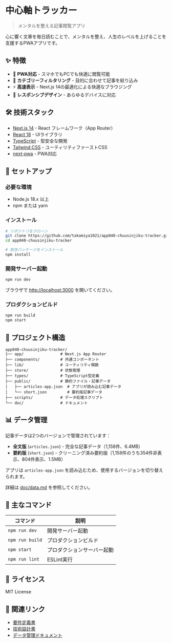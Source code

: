 # 中心軸トラッカー

> メンタルを整える記事閲覧アプリ

心に響く文章を毎日読むことで、メンタルを整え、人生のレベルを上げることを支援するPWAアプリです。

## ✨ 特徴

- 📱 **PWA対応** - スマホでもPCでも快適に閲覧可能
- 🎯 **カテゴリーフィルタリング** - 目的に合わせて記事を絞り込み
- ⚡ **高速表示** - Next.js 14の最適化による快適なブラウジング
- 🎨 **レスポンシブデザイン** - あらゆるデバイスに対応

## 🛠️ 技術スタック

- [Next.js 14](https://nextjs.org/) - React フレームワーク（App Router）
- [React 18](https://react.dev/) - UIライブラリ
- [TypeScript](https://www.typescriptlang.org/) - 型安全な開発
- [Tailwind CSS](https://tailwindcss.com/) - ユーティリティファーストCSS
- [next-pwa](https://github.com/shadowwalker/next-pwa) - PWA対応

## 🚀 セットアップ

### 必要な環境

- Node.js 18.x 以上
- npm または yarn

### インストール

```bash
# リポジトリをクローン
git clone https://github.com/takamiya1021/app040-chuusinjiku-tracker.git
cd app040-chuusinjiku-tracker

# 依存パッケージをインストール
npm install
```

### 開発サーバー起動

```bash
npm run dev
```

ブラウザで [http://localhost:3000](http://localhost:3000) を開いてください。

### プロダクションビルド

```bash
npm run build
npm start
```

## 📁 プロジェクト構造

```
app040-chuusinjiku-tracker/
├── app/                # Next.js App Router
├── components/         # 共通コンポーネント
├── lib/                # ユーティリティ関数
├── store/              # 状態管理
├── types/              # TypeScript型定義
├── public/             # 静的ファイル・記事データ
│   ├── articles-app.json  # アプリが読み込む記事データ
│   └── short.json         # 要約版記事データ
├── scripts/            # データ処理スクリプト
└── doc/                # ドキュメント
```

## 📊 データ管理

記事データは2つのバージョンで管理されています：

- **全文版** (`articles.json`) - 完全な記事データ（1,158件、6.4MB）
- **要約版** (`short.json`) - クリーニング済み要約版（1,158件のうち354件非表示、804件表示、1.5MB）

アプリは `articles-app.json` を読み込むため、使用するバージョンを切り替えられます。

詳細は [doc/data.md](doc/data.md) を参照してください。

## 📝 主なコマンド

| コマンド | 説明 |
|---------|------|
| `npm run dev` | 開発サーバー起動 |
| `npm run build` | プロダクションビルド |
| `npm start` | プロダクションサーバー起動 |
| `npm run lint` | ESLint実行 |

## 📄 ライセンス

MIT License

## 🔗 関連リンク

- [要件定義書](doc/requirements_v1.0.md)
- [技術設計書](doc/technical_design_v1.0.md)
- [データ管理ドキュメント](doc/data.md)
